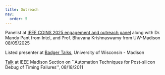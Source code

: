 ```yaml
---
title: Outreach
nav:
  order: 5
---
```


Panelist at [IEEE COINS 2025 engagement and outreach panel](https://www.linkedin.com/feed/update/urn:li:activity:7358951420114452480/) along with Dr. Mandy Pant from Intel, and Prof. Bhuvana Krishnaswamy from UW-Madison 08/05/2025

Listed presenter at [Badger Talks](https://badgertalks.wisc.edu/speaker/azadeh-davoodi/), University of Wisconsin - Madison

[Talk](https://bibliotheek.ehb.be:3100/msn/files/Archives/2011/IEEE-2011-08.pdf) at IEEE Madison Section on ``Automation Techniques for Post-silicon Debug of Timing Failures'', 08/18/2011


